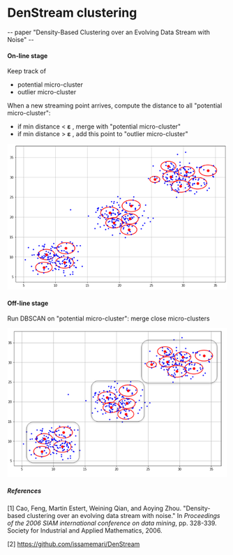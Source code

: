 # DenStream clustering

 -- paper "Density-Based Clustering over an Evolving Data Stream with Noise" --

#### On-line stage

Keep track of

- potential micro-cluster
- outlier micro-cluster

When a new streaming point arrives, compute the distance to all "potential micro-cluster":

- if min distance < **ε** , merge with "potential micro-cluster"
- if min distance > **ε** , add this point to "outlier micro-cluster"

![](./document/denstream-online.png)

#### Off-line stage

Run DBSCAN on "potential micro-cluster": merge close micro-clusters

![](./document/denstream-offline.png)



##### References

[1] Cao, Feng, Martin Estert, Weining Qian, and Aoying Zhou. "Density-based clustering over an evolving data stream with noise." In *Proceedings of the 2006 SIAM international conference on data mining*, pp. 328-339. Society for Industrial and Applied Mathematics, 2006.

[2] https://github.com/issamemari/DenStream 

